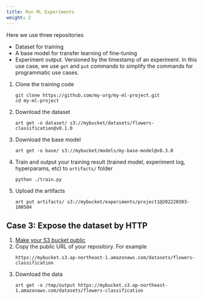 ```yaml
---
title: Run ML Experiments
weight: 2
---
```

Here we use three repositories
- Dataset for training
- A base model for transfer learning of fine-tuning
- Experiment output. Versioned by the timestamp of an experiment.
In this use case, we use `get` and `put` commands to simplify the commands for programmatic use cases.

1. Clone the training code
   ```
   git clone https://github.com/my-org/my-ml-project.git
   cd my-ml-project
   ```
1. Download the dataset
   ```
   art get -o dataset/ s3://mybucket/datasets/flowers-classification@v0.1.0
   ```
1. Download the base model   
   ```
   art get -o base/ s3://mybucket/models/my-base-model@v0.3.0
   ```   
1. Train and output your training result (trained model, experiment log, hyperparams, etc) to `artifacts/` folder
   ```
   python ./train.py
   ``` 
1. Upload the artifacts 
   ```
   art put artifacts/ s3://mybucket/experiments/project1@202220303-100504
   ```


## Case 3: Expose the dataset by HTTP
1. [Make your S3 bucket public](https://aws.amazon.com/premiumsupport/knowledge-center/read-access-objects-s3-bucket/?nc1=h_ls)
1. Copy the public URL of your repository. For example
   ```
   https://mybucket.s3.ap-northeast-1.amazonaws.com/datasets/flowers-classification
   ```
1. Download the data
   ```
   art get -o /tmp/output https://mybucket.s3.ap-northeast-1.amazonaws.com/datasets/flowers-classification
   ```   